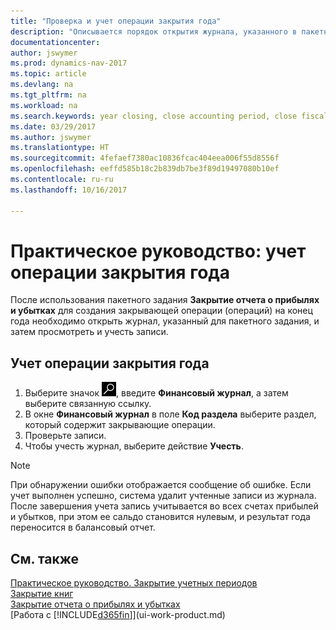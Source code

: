 ```yaml
---
title: "Проверка и учет операции закрытия года"
description: "Описывается порядок открытия журнала, указанного в пакетном задании \"Закрытие отчета о прибылях и убытках\", и проверки и учета операции закрытия года."
documentationcenter: 
author: jswymer
ms.prod: dynamics-nav-2017
ms.topic: article
ms.devlang: na
ms.tgt_pltfrm: na
ms.workload: na
ms.search.keywords: year closing, close accounting period, close fiscal year, bank account detailed trial balance
ms.date: 03/29/2017
ms.author: jswymer
ms.translationtype: HT
ms.sourcegitcommit: 4fefaef7380ac10836fcac404eea006f55d8556f
ms.openlocfilehash: eeffd585b18c2b839db7be3f89d19497080b10ef
ms.contentlocale: ru-ru
ms.lasthandoff: 10/16/2017

---
```

# <a name="how-to-post-the-year-end-closing-entry"></a>Практическое руководство: учет операции закрытия года
После использования пакетного задания **Закрытие отчета о прибылях и убытках** для создания закрывающей операции (операций) на конец года необходимо открыть журнал, указанный для пакетного задания, и затем просмотреть и учесть записи.

## <a name="to-post-the-year-end-closing-entry"></a>Учет операции закрытия года
1. Выберите значок ![Поиск страницы или отчета](media/ui-search/search_small.png "Значок поиска страницы или отчета"), введите **Финансовый журнал**, а затем выберите связанную ссылку.
2. В окне **Финансовый журнал** в поле **Код раздела** выберите раздел, который содержит закрывающие операции.
3. Проверьте записи.
4. Чтобы учесть журнал, выберите действие **Учесть**.

> [!NOTE]  
>   При обнаружении ошибки отображается сообщение об ошибке. Если учет выполнен успешно, система удалит учтенные записи из журнала. После завершения учета запись учитывается во всех счетах прибылей и убытков, при этом ее сальдо становится нулевым, и результат года переносится в балансовый отчет.

## <a name="see-also"></a>См. также
[Практическое руководство. Закрытие учетных периодов](year-close-account-periods.md)  
[Закрытие книг](year-close-books.md)  
[Закрытие отчета о прибылях и убытках](year-close-income-statement.md)  
[Работа с [!INCLUDE[d365fin](includes/d365fin_md.md)]](ui-work-product.md)

